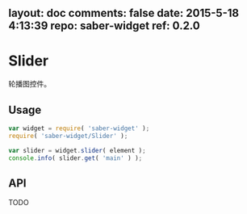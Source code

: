layout: doc
comments: false
date: 2015-5-18 4:13:39
repo: saber-widget
ref: 0.2.0
---

# Slider

轮播图控件。


## Usage

``` javascript
var widget = require( 'saber-widget' );
require( 'saber-widget/Slider' );

var slider = widget.slider( element );
console.info( slider.get( 'main' ) );
```

## API

TODO

